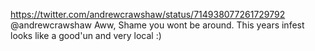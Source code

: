 https://twitter.com/andrewcrawshaw/status/714938077261729792 @andrewcrawshaw Aww, Shame you wont be around. This years infest looks like a good'un and very local :)